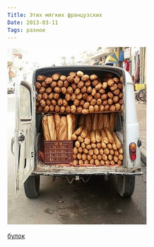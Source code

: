 ```yaml
---
Title: Этих мягких французских
Date: 2013-03-11
Tags: разное
---
```


![baguet.jpeg](images/baguet.jpeg)

[булок](http://ffffound.com/image/47ef5d225e4fdb4702f6c7837c5fca4fa00d874b)